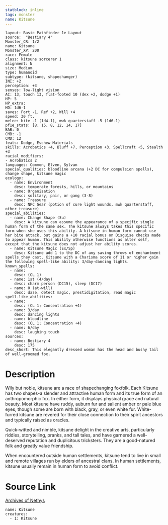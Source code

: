 ```yaml
---
statblock: inline
tags: monster
name: Kitsune
---
```

```statblock
layout: Basic Pathfinder 1e Layout
source:  "Bestiary 4"
Monster_CR: 1/2
name: Kitsune
Monster_XP: 200
race: Female
class: kitsune sorcerer 1
alignment: N
size: Medium
type: humanoid
subtype: (kitsune, shapechanger)
INI: +2
perception: +3
senses: low-light vision
AC: 13, touch 13, flat-footed 10 (dex +2, dodge +1)
HP: 5
HP_extra: 
HD: 1d6-1
saves: Fort -1, Ref +2, Will +4
speed: 30 ft.
melee: bite -1 (1d4-1), mwk quarterstaff -5 (1d6-1)
pf1e_stats: [8, 15, 8, 12, 14, 17]
BAB: 0
CMB: -1
CMD: 12
feats: Dodge, Eschew Materials
skills: Acrobatics +4, Bluff +7, Perception +3, Spellcraft +5, Stealth +3
racial_modifiers:
- Acrobatics 2
languages: Common, Elven, Sylvan
special_qualities: bloodline arcana (+2 DC for compulsion spells), change shape, kitsune magic
ecology:
  - name: Environment
    desc: temperate forests, hills, or mountains
  - name: Organisation
    desc: solitary, pair, or gang (3-8)
  - name: Treasure
    desc: NPC Gear (potion of cure light wounds, mwk quarterstaff, other treasure)
special_abilities:
  - name: Change Shape (Su)
    desc: A kitsune can assume the appearance of a specific single human form of the same sex. The kitsune always takes this specific form when she uses this ability. A kitsune in human form cannot use her bite attack, but gains a +10 racial bonus on Disguise checks made to appear human. This ability otherwise functions as alter self, except that the kitsune does not adjust her ability scores.
  - name: Kitsune Magic (Ex/Sp)
    desc: Kitsune add 1 to the DC of any saving throws of enchantment spells they cast. Kitsune with a Charisma score of 11 or higher gain the following spell-like ability: 3/day-dancing lights.
known_spells:
  - name:
    desc: (CL 1)
  - name: 1st (4/day)
    desc: charm person (DC15), sleep (DC17)
  - name: 0 (at-will)
    desc: daze, detect magic, prestidigitation, read magic
spell-like_abilities:
  - name:
    desc: (CL 1; Concentration +4)
  - name: 3/day
    desc: dancing lights
  - name: bloodline
    desc: (CL 1; Concentration +4)
  - name: 6/day
    desc: laughing touch
sources:
  - name: Bestiary 4
    desc: 175
desc_short: This elegantly dressed woman has the head and bushy tail of well-groomed fox.
```
# Description
Wily but noble, kitsune are a race of shapechanging foxfolk. Each Kitsune has two shapes-a slender and attractive human form and its true form of an anthropomorphic fox. In either form, it displays physical grace and natural beauty. Most kitsune have ruddy, auburn fur and salient amber or pale blue eyes, though some are born with black, gray, or even white fur. White-furred kitsune are revered for their close connection to their spirit ancestors and typically raised as oracles.

Quick-witted and nimble, kitsune delight in the creative arts, particularly riddles, storytelling, pranks, and tall tales, and have garnered a well-deserved reputation and duplicitous tricksters. They are a good-natured folk and greatly value friendship.

When encountered outside human settlements, kitsune tend to live in small and remote villages run by elders of ancestral clans. In human settlements, kitsune usually remain in human form to avoid conflict.
# Source Link
[Archives of Nethys](https://aonprd.com/MonsterDisplay.aspx?ItemName=Kitsune)
```encounter-table
name: Kitsune
creatures:
  - 1: Kitsune
```
